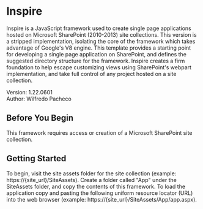 Inspire
=======

Inspire is a JavaScript framework used to create single page applications hosted on Microsoft SharePoint (2010-2013) site collections. This version is a stripped implementation, isolating the core of the framework which takes advantage of Google's V8 engine. This template provides a starting point for developing a single page application on SharePoint, and defines the suggested directory structure for the framework. Inspire creates a firm foundation to help escape customizing views using SharePoint's webpart implementation, and take full control of any project hosted on a site collection.

<!-- Defy
====

Defy is a JavaScript framework used to create single page applications hosted on Microsoft SharePoint (2010-2013) site collections. This version is a stripped implementation, isolating the core of the framework which takes advantage of Google's V8 engine. This template provides a starting point for developing a single page application on SharePoint, and defines the suggested directory structure for the framework. Defy creates a firm foundation to help escape customizing views using SharePoint's webpart implementation, and take full control of any project hosted on a site collection. -->

Version: 1.22.0601   
Author: Wilfredo Pacheco  

## Before You Begin  
This framework requires access or creation of a Microsoft SharePoint site collection.

## Getting Started  
To begin, visit the site assets folder for the site collection (example: https://{site_url}/SiteAssets). Create a folder called "App" under the SiteAssets folder, and copy the contents of this framework. To load the application copy and pasting the following uniform resource locator (URL) into the web browser (example: https://{site_url}/SiteAssets/App/app.aspx).
<!-- [Link]() -->